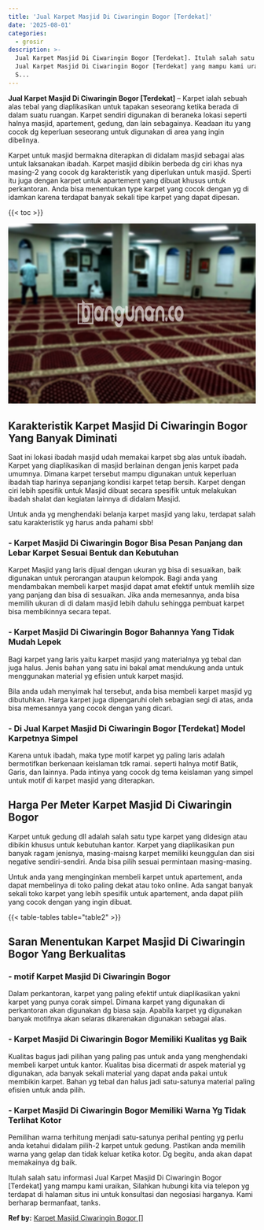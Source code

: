 ```yaml
---
title: 'Jual Karpet Masjid Di Ciwaringin Bogor [Terdekat]'
date: '2025-08-01'
categories:
  - grosir
description: >-
  Jual Karpet Masjid Di Ciwaringin Bogor [Terdekat]. Itulah salah satu informasi
  Jual Karpet Masjid Di Ciwaringin Bogor [Terdekat] yang mampu kami uraikan,
  S...
---
```


**Jual Karpet Masjid Di Ciwaringin Bogor \[Terdekat\]** – Karpet ialah sebuah alas tebal yang diaplikasikan untuk tapakan seseorang ketika berada di dalam suatu ruangan. Karpet sendiri digunakan di beraneka lokasi seperti halnya masjid, apartement, gedung, dan lain sebagainya. Keadaan itu yang cocok dg keperluan seseorang untuk digunakan di area yang ingin dibelinya.

Karpet untuk masjid bermakna diterapkan di didalam masjid sebagai alas untuk laksanakan ibadah. Karpet masjid dibikin berbeda dg ciri khas nya masing-2 yang cocok dg karakteristik yang diperlukan untuk masjid. Sperti itu juga dengan karpet untuk apartement yang dibuat khusus untuk perkantoran. Anda bisa menentukan type karpet yang cocok dengan yg di idamkan karena terdapat banyak sekali tipe karpet yang dapat dipesan.

{{< toc >}}

![Jual Karpet Masjid Di Ciwaringin Bogor [Terdekat]](/images/grosir-karpet-murah-63.png)

## Karakteristik Karpet Masjid Di Ciwaringin Bogor Yang Banyak Diminati

Saat ini lokasi ibadah masjid udah memakai karpet sbg alas untuk ibadah. Karpet yang diaplikasikan di masjid berlainan dengan jenis karpet pada umumnya. Dimana karpet tersebut mampu digunakan untuk keperluan ibadah tiap harinya sepanjang kondisi karpet tetap bersih. Karpet dengan ciri lebih spesifik untuk Masjid dibuat secara spesifik untuk melakukan ibadah shalat dan kegiatan lainnya di didalam Masjid.

Untuk anda yg menghendaki belanja karpet masjid yang laku, terdapat salah satu karakteristik yg harus anda pahami sbb!

### \- Karpet Masjid Di Ciwaringin Bogor Bisa Pesan Panjang dan Lebar Karpet Sesuai Bentuk dan Kebutuhan

Karpet Masjid yang laris dijual dengan ukuran yg bisa di sesuaikan, baik digunakan untuk perorangan ataupun kelompok. Bagi anda yang mendambakan membeli karpet masjid dapat amat efektif untuk memliih size yang panjang dan bisa di sesuaikan. Jika anda memesannya, anda bisa memilih ukuran di di dalam masjid lebih dahulu sehingga pembuat karpet bisa membikinnya secara tepat.

### \- Karpet Masjid Di Ciwaringin Bogor Bahannya Yang Tidak Mudah Lepek

Bagi karpet yang laris yaitu karpet masjid yang materialnya yg tebal dan juga halus. Jenis bahan yang satu ini bakal amat mendukung anda untuk menggunakan material yg efisien untuk karpet masjid.

Bila anda udah menyimak hal tersebut, anda bisa membeli karpet masjid yg dibutuhkan. Harga karpet juga dipengaruhi oleh sebagian segi di atas, anda bisa memesannya yang cocok dengan yang dicari.

### \- Di Jual Karpet Masjid Di Ciwaringin Bogor \[Terdekat\] Model Karpetnya Simpel

Karena untuk ibadah, maka type motif karpet yg paling laris adalah bermotifkan berkenaan keislaman tdk ramai. seperti halnya motif Batik, Garis, dan lainnya. Pada intinya yang cocok dg tema keislaman yang simpel untuk motif di karpet masjid yang diterapkan.

## Harga Per Meter Karpet Masjid Di Ciwaringin Bogor

Karpet untuk gedung dll adalah salah satu type karpet yang didesign atau dibikin khusus untuk kebutuhan kantor. Karpet yang diaplikasikan pun banyak ragam jenisnya, masing-maisng karpet memiliki keunggulan dan sisi negative sendiri-sendiri. Anda bisa pilih sesuai permintaan masing-masing.

Untuk anda yang menginginkan membeli karpet untuk apartement, anda dapat membelinya di toko paling dekat atau toko online. Ada sangat banyak sekali toko karpet yang lebih spesifik untuk apartement, anda dapat pilih yang cocok dengan yang ingin dibuat.

{{< table-tables table="table2" >}}

## Saran Menentukan Karpet Masjid Di Ciwaringin Bogor Yang Berkualitas

### \- motif Karpet Masjid Di Ciwaringin Bogor

Dalam perkantoran, karpet yang paling efektif untuk diaplikasikan yakni karpet yang punya corak simpel. Dimana karpet yang digunakan di perkantoran akan digunakan dg biasa saja. Apabila karpet yg digunakan banyak motifnya akan selaras dikarenakan digunakan sebagai alas.

### \- Karpet Masjid Di Ciwaringin Bogor Memiliki Kualitas yg Baik

Kualitas bagus jadi pilihan yang paling pas untuk anda yang menghendaki membeli karpet untuk kantor. Kualitas bisa dicermati dr aspek material yg digunakan, ada banyak sekali material yang dapat anda pakai untuk membikin karpet. Bahan yg tebal dan halus jadi satu-satunya material paling efisien untuk anda pilih.

### \- Karpet Masjid Di Ciwaringin Bogor Memiliki Warna Yg Tidak Terlihat Kotor

Pemilihan warna terhitung menjadi satu-satunya perihal penting yg perlu anda ketahui didalam pilih-2 karpet untuk gedung. Pastikan anda memilih warna yang gelap dan tidak keluar ketika kotor. Dg begitu, anda akan dapat memakainya dg baik.

Itulah salah satu informasi Jual Karpet Masjid Di Ciwaringin Bogor \[Terdekat\] yang mampu kami uraikan, Silahkan hubungi kita via telepon yg terdapat di halaman situs ini untuk konsultasi dan negosiasi harganya. Kami berharap bermanfaat, tanks.

**Ref by:**  [Karpet Masjid Ciwaringin Bogor []](https://id.wikipedia.org/wiki/Karpet)
